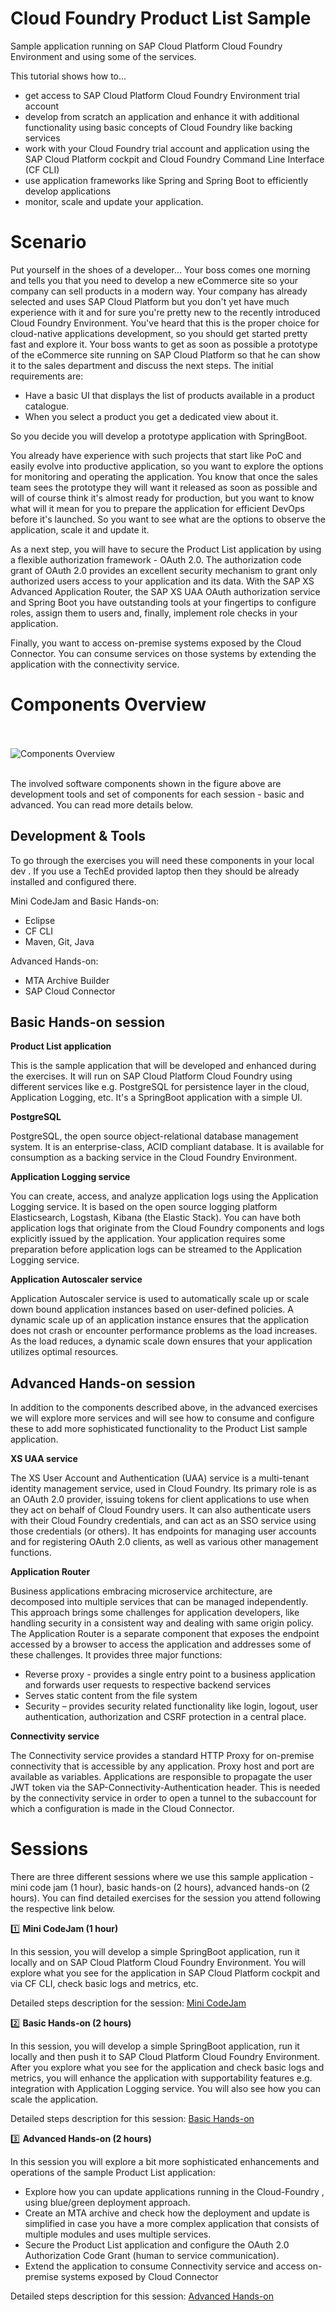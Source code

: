 # Cloud Foundry Product List Sample

Sample application running on SAP Cloud Platform Cloud Foundry Environment and using some of the services.

This tutorial shows how to...
* get access to SAP Cloud Platform Cloud Foundry Environment trial account
* develop from scratch an application and enhance it with additional functionality using basic concepts of Cloud Foundry like backing services
* work with your Cloud Foundry trial account and application using the SAP Cloud Platform cockpit and Cloud Foundry Command Line Interface (CF CLI)
* use application frameworks like Spring and Spring Boot to efficiently develop applications
* monitor, scale and update your application.

# Scenario

Put yourself in the shoes of a developer... Your boss comes one morning and tells you that you need to develop a new eCommerce site so your company can sell products in a modern way. Your company has already selected and uses SAP Cloud Platform but you don't yet have much experience with it and for sure you're pretty new to the recently introduced Cloud Foundry Environment. You've heard that this is the proper choice for cloud-native applications development, so you should get started pretty fast and explore it. Your boss wants to get as soon as possible a prototype of the eCommerce site running on SAP Cloud Platform so that he can show it to the sales department and discuss the next steps. The initial requirements are:
* Have a basic UI that displays the list of products available in a product catalogue.
* When you select a product you get a dedicated view about it.

So you decide you will develop a prototype application with SpringBoot.

You already have experience with such projects that start like PoC and easily evolve into productive application, so you want to explore the options for monitoring and operating the application. You know that once the sales team sees the prototype they will want it released as soon as possible and will of course think it's almost ready for production, but you want to know what will it mean for you to prepare the application for efficient DevOps before it's launched. So you want to see what are the options to observe the application, scale it and update it.

As a next step, you will have to secure the Product List application by using a flexible authorization framework - OAuth 2.0. The authorization code grant of OAuth 2.0 provides an excellent security mechanism to grant only authorized users access to your application and its data. With the SAP XS Advanced Application Router, the SAP XS UAA OAuth authorization service and Spring Boot you have outstanding tools at your fingertips to configure roles, assign them to users and, finally, implement role checks in your application.

Finally, you want to access on-premise systems exposed by the Cloud Connector. You can consume services on those systems by extending the application with the connectivity service.

# Components Overview
<br><br>
![Components Overview](/img/overview_components.png?raw=true)
<br><br>

The involved software components shown in the figure above are development  tools and set of components for each session - basic and advanced. You can read more details below.

## Development  & Tools

To go through the exercises you will need these components in your local dev . If you use a TechEd provided laptop then they should be already installed and configured there.

Mini CodeJam and Basic Hands-on:
- Eclipse
- CF CLI
- Maven, Git, Java

Advanced Hands-on:
- MTA Archive Builder
- SAP Cloud Connector

## Basic Hands-on session

**Product List application**

This is the sample application that will be developed and enhanced during the exercises. It will run on SAP Cloud Platform Cloud Foundry  using different services like e.g. PostgreSQL for persistence layer in the cloud, Application Logging, etc. It's a SpringBoot application with a simple UI.

**PostgreSQL**

PostgreSQL, the open source object-relational database management system. It is an enterprise-class, ACID compliant database. It is available for consumption as a backing service in the Cloud Foundry Environment.

**Application Logging service**

You can create, access, and analyze application logs using the Application Logging service. It is based on the open source logging platform Elasticsearch, Logstash, Kibana (the Elastic Stack). You can have both application logs that originate from the Cloud Foundry components and logs explicitly issued by the application. Your application requires some preparation before application logs can be streamed to the Application Logging service.

**Application Autoscaler service**

Application Autoscaler service is used to automatically scale up or scale down bound application instances based on user-defined policies. A dynamic scale up of an application instance ensures that the application does not crash or encounter performance problems as the load increases. As the load reduces, a dynamic scale down ensures that your application utilizes optimal resources.

## Advanced Hands-on session

In addition to the components described above, in the advanced exercises we will explore more services and will see how to consume and configure these to add more sophisticated functionality to the Product List sample application.

**XS UAA service**

The XS User Account and Authentication (UAA) service is a multi-tenant identity management service, used in Cloud Foundry. Its primary role is as an OAuth 2.0 provider, issuing tokens for client applications to use when they act on behalf of Cloud Foundry users. It can also authenticate users with their Cloud Foundry credentials, and can act as an SSO service using those credentials (or others). It has endpoints for managing user accounts and for registering OAuth 2.0 clients, as well as various other management functions.


**Application Router**

Business applications embracing microservice architecture, are decomposed into multiple services that can be managed independently. This approach brings some challenges for application developers, like handling security in a consistent way and dealing with same origin policy. The Application Router is a separate component that exposes the endpoint accessed by a browser to access the application and addresses some of these challenges. It provides three major functions:
- Reverse proxy - provides a single entry point to a business application and forwards user requests to respective backend services
- Serves static content from the file system
- Security – provides security related functionality like login, logout, user authentication, authorization and CSRF protection in a central place.


**Connectivity service**

The Connectivity service provides a standard HTTP Proxy for on-premise connectivity that is accessible by any application. Proxy host and port are available as  variables. Applications are responsible to propagate the user JWT token via the SAP-Connectivity-Authentication header. This is needed by the connectivity service in order to open a tunnel to the subaccount for which a configuration is made in the Cloud Connector.

# Sessions

There are three different sessions where we use this sample application - mini code jam (1 hour), basic hands-on (2 hours), advanced hands-on (2 hours). You can find detailed exercises for the session you attend following the respective link below.

:one: **Mini CodeJam (1 hour)**

In this session, you will develop a simple SpringBoot application, run it locally and on SAP Cloud Platform Cloud Foundry Environment. You will explore what you see for the application in SAP Cloud Platform cockpit and via CF CLI, check basic logs and metrics, etc.

Detailed steps description for the session: [Mini CodeJam](/exercises/basic-codeJam)

:two: **Basic Hands-on (2 hours)**

In this session, you will develop a simple SpringBoot application, run it locally and then push it to SAP Cloud Platform Cloud Foundry Environment. After you explore what you see for the application and check basic logs and metrics, you will enhance the application with supportability features e.g. integration with Application Logging service. You will also see how you can scale the application.

Detailed steps description for this session: [Basic Hands-on](exercises/basic-hands-on)

:three: **Advanced Hands-on (2 hours)**

In this session you will explore a bit more sophisticated enhancements and operations of the sample Product List application:
* Explore how you can update applications running in the Cloud-Foundry , using blue/green deployment approach.
* Create an MTA archive and check how the deployment and update is simplified in case you have a more complex application that consists of multiple modules and uses multiple services.
* Secure the Product List application and configure the OAuth 2.0 Authorization Code Grant (human to service communication).
* Extend the application to consume Connectivity service and access on-premise systems exposed by Cloud Connector

Detailed steps description for this session: [Advanced Hands-on](exercises/advanced-hands-on)
